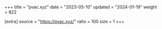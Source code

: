 +++
title = "pvac.xyz"
date = "2023-05-10"
updated = "2024-01-19"
weight = 822

[extra]
source = "https://pvac.xyz/"
ratio = 100
size = 1
+++
